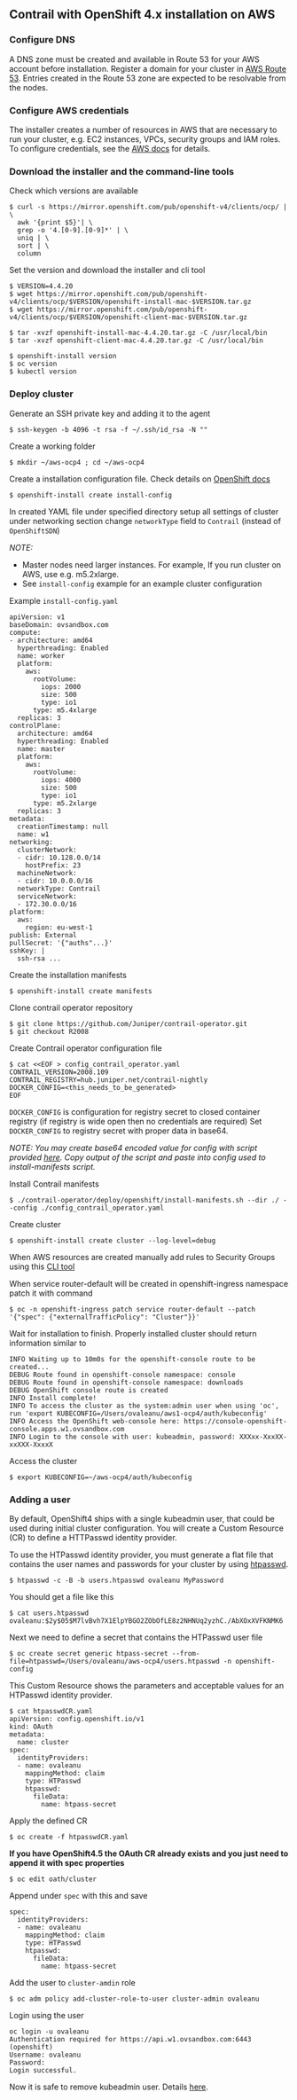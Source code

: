 ## Contrail with OpenShift 4.x installation on AWS

### Configure DNS

A DNS zone must be created and available in Route 53 for your AWS account before installation. Register a domain for your cluster in [AWS Route 53](https://aws.amazon.com/route53/).
Entries created in the Route 53 zone are expected to be resolvable from the nodes.

### Configure AWS credentials

The installer creates a number of resources in AWS that are necessary to run your cluster, e.g. EC2 instances, VPCs, security groups and IAM roles. To configure credentials, see the [AWS docs](https://docs.aws.amazon.com/cli/latest/userguide/cli-chap-configure.html) for details.

### Download the installer and the command-line tools

Check which versions are available

```
$ curl -s https://mirror.openshift.com/pub/openshift-v4/clients/ocp/ | \
  awk '{print $5}'| \
  grep -o '4.[0-9].[0-9]*' | \
  uniq | \
  sort | \
  column
```
Set the version and download the installer and cli tool

```
$ VERSION=4.4.20
$ wget https://mirror.openshift.com/pub/openshift-v4/clients/ocp/$VERSION/openshift-install-mac-$VERSION.tar.gz
$ wget https://mirror.openshift.com/pub/openshift-v4/clients/ocp/$VERSION/openshift-client-mac-$VERSION.tar.gz

$ tar -xvzf openshift-install-mac-4.4.20.tar.gz -C /usr/local/bin
$ tar -xvzf openshift-client-mac-4.4.20.tar.gz -C /usr/local/bin

$ openshift-install version
$ oc version
$ kubectl version
```

### Deploy cluster

Generate an SSH private key and adding it to the agent
```
$ ssh-keygen -b 4096 -t rsa -f ~/.ssh/id_rsa -N ""
```
Create a working folder
```
$ mkdir ~/aws-ocp4 ; cd ~/aws-ocp4
```
Create a installation configuration file. Check details on [OpenShift docs](https://docs.openshift.com/container-platform/4.5/installing/installing_aws/installing-aws-customizations.html#installation-initializing_installing-aws-customizations)
```
$ openshift-install create install-config
```

In created YAML file under specified directory setup all settings of cluster under networking section change `networkType` field to `Contrail` (instead of `OpenShiftSDN`)

_NOTE:_
- Master nodes need larger instances. For example, If you run cluster on AWS, use e.g. m5.2xlarge.
- See `install-config` example for an example cluster configuration

Example `install-config.yaml`
```
apiVersion: v1
baseDomain: ovsandbox.com
compute:
- architecture: amd64
  hyperthreading: Enabled
  name: worker
  platform:
    aws:
      rootVolume:
        iops: 2000
        size: 500
        type: io1
      type: m5.4xlarge
  replicas: 3
controlPlane:
  architecture: amd64
  hyperthreading: Enabled
  name: master
  platform:
    aws:
      rootVolume:
        iops: 4000
        size: 500
        type: io1
      type: m5.2xlarge
  replicas: 3
metadata:
  creationTimestamp: null
  name: w1
networking:
  clusterNetwork:
  - cidr: 10.128.0.0/14
    hostPrefix: 23
  machineNetwork:
  - cidr: 10.0.0.0/16
  networkType: Contrail
  serviceNetwork:
  - 172.30.0.0/16
platform:
  aws:
    region: eu-west-1
publish: External
pullSecret: '{"auths"...}'
sshKey: |
  ssh-rsa ...
```

Create the installation manifests
```
$ openshift-install create manifests
```

Clone contrail operator repository

```
$ git clone https://github.com/Juniper/contrail-operator.git
$ git checkout R2008
```

Create Contrail operator configuration file

```
$ cat <<EOF > config_contrail_operator.yaml
CONTRAIL_VERSION=2008.109
CONTRAIL_REGISTRY=hub.juniper.net/contrail-nightly
DOCKER_CONFIG=<this_needs_to_be_generated>
EOF
```
`DOCKER_CONFIG` is configuration for registry secret to closed container registry (if registry is wide open then no credentials are required) Set `DOCKER_CONFIG` to registry secret with proper data in base64.

_NOTE: You may create base64 encoded value for config with script provided [here](https://github.com/Juniper/contrail-operator/tree/master/deploy/openshift/tools/docker-config-generate). Copy output of the script and paste into config used to install-manifests script._

Install Contrail manifests

```
$ ./contrail-operator/deploy/openshift/install-manifests.sh --dir ./ --config ./config_contrail_operator.yaml
```

Create cluster

```
$ openshift-install create cluster --log-level=debug
```

When AWS resources are created manually add rules to Security Groups using this [CLI tool](https://github.com/Juniper/contrail-operator/tree/master/deploy/openshift/tools/contrail-sc-open)

When service router-default will be created in openshift-ingress namespace patch it with command

```
$ oc -n openshift-ingress patch service router-default --patch '{"spec": {"externalTrafficPolicy": "Cluster"}}'
```

Wait for installation to finish. Properly installed cluster should return information similar to

```
INFO Waiting up to 10m0s for the openshift-console route to be created...
DEBUG Route found in openshift-console namespace: console
DEBUG Route found in openshift-console namespace: downloads
DEBUG OpenShift console route is created
INFO Install complete!
INFO To access the cluster as the system:admin user when using 'oc', run 'export KUBECONFIG=/Users/ovaleanu/aws1-ocp4/auth/kubeconfig'
INFO Access the OpenShift web-console here: https://console-openshift-console.apps.w1.ovsandbox.com
INFO Login to the console with user: kubeadmin, password: XXXxx-XxxXX-xxXXX-XxxxX
```

Access the cluster
```
$ export KUBECONFIG=~/aws-ocp4/auth/kubeconfig
```

### Adding a user

By default, OpenShift4 ships with a single kubeadmin user, that could be used during initial cluster configuration. You will create a Custom Resource (CR) to define a HTTPasswd identity provider.

To use the HTPasswd identity provider, you must generate a flat file that contains the user names and passwords for your cluster by using [htpasswd](https://httpd.apache.org/docs/2.4/programs/htpasswd.html).
```
$ htpasswd -c -B -b users.htpasswd ovaleanu MyPassword
```

You should get a file like this
```
$ cat users.htpasswd
ovaleanu:$2y$05$M7lvBvh7X1ElpYBGO2ZObOfLE8z2NHNUq2yzhC./AbXOxXVFKNMK6
```

Next we need to define a secret that contains the HTPasswd user file
```
$ oc create secret generic htpass-secret --from-file=htpasswd=/Users/ovaleanu/aws-ocp4/users.htpasswd -n openshift-config
```

This Custom Resource shows the parameters and acceptable values for an HTPasswd identity provider.

```
$ cat htpasswdCR.yaml
apiVersion: config.openshift.io/v1
kind: OAuth
metadata:
  name: cluster
spec:
  identityProviders:
  - name: ovaleanu
    mappingMethod: claim
    type: HTPasswd
    htpasswd:
      fileData:
        name: htpass-secret
```

Apply the defined CR
```
$ oc create -f htpasswdCR.yaml
```
**If you have OpenShift4.5 the OAuth CR already exists and you just need to append it with spec properties**

```
$ oc edit oath/cluster
```

Append under `spec` with this and save

```
spec:
  identityProviders:
  - name: ovaleanu
    mappingMethod: claim
    type: HTPasswd
    htpasswd:
      fileData:
        name: htpass-secret
```

Add the user to `cluster-amdin` role
```
$ oc adm policy add-cluster-role-to-user cluster-admin ovaleanu
```

Login using the user
```
oc login -u ovaleanu
Authentication required for https://api.w1.ovsandbox.com:6443 (openshift)
Username: ovaleanu
Password:
Login successful.
```

Now it is safe to remove kubeadmin user. Details [here](https://docs.openshift.com/container-platform/4.5/authentication/remove-kubeadmin.html).
